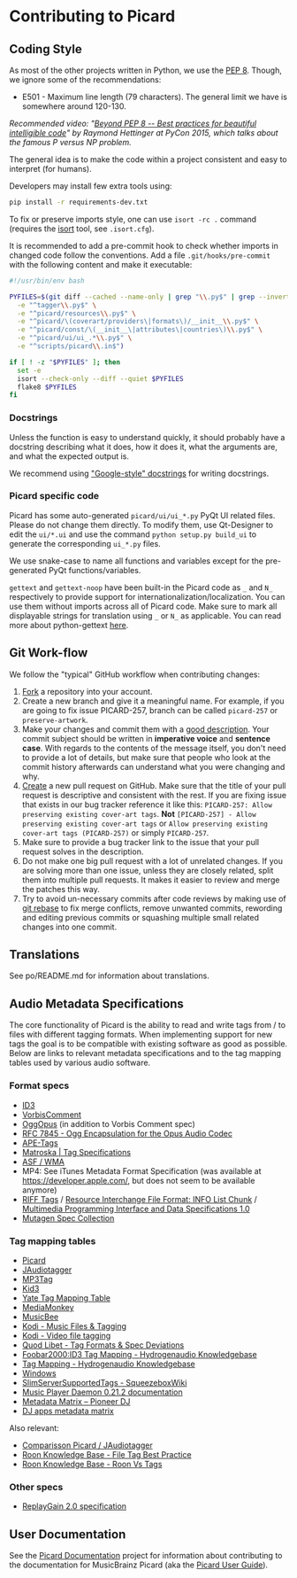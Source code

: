 # Contributing to Picard

## Coding Style

As most of the other projects written in Python, we use the [PEP 8](https://www.python.org/dev/peps/pep-0008/). Though, we ignore some of the recommendations:

* E501 - Maximum line length (79 characters). The general limit we have is somewhere around 120-130.

*Recommended video: "[Beyond PEP 8 -- Best practices for beautiful intelligible code](https://www.youtube.com/watch?v=wf-BqAjZb8M)" by Raymond Hettinger at PyCon 2015, which talks about the famous P versus NP problem.*

The general idea is to make the code within a project consistent and easy to interpret (for humans).

Developers may install few extra tools using:

```bash
pip install -r requirements-dev.txt
```

To fix or preserve imports style, one can use `isort -rc .` command (requires the [isort](https://github.com/timothycrosley/isort) tool, see `.isort.cfg`).

It is recommended to add a pre-commit hook to check whether imports in changed code
follow the conventions. Add a file `.git/hooks/pre-commit` with the following content
and make it executable:

```bash
#!/usr/bin/env bash

PYFILES=$(git diff --cached --name-only | grep "\\.py$" | grep --invert-match \
  -e "^tagger\\.py$" \
  -e "^picard/resources\\.py$" \
  -e "^picard/\(coverart/providers\|formats\)/__init__\\.py$" \
  -e "^picard/const/\(__init__\|attributes\|countries\)\\.py$" \
  -e "^picard/ui/ui_.*\\.py$" \
  -e "^scripts/picard\\.in$")

if [ ! -z "$PYFILES" ]; then
  set -e
  isort --check-only --diff --quiet $PYFILES
  flake8 $PYFILES
fi
```


### Docstrings

Unless the function is easy to understand quickly, it should probably have a docstring describing what it does, how it does it, what the arguments are, and what the expected output is.

We recommend using ["Google-style" docstrings](https://google.github.io/styleguide/pyguide.html?showone=Comments#38-comments-and-docstrings) for writing docstrings.


### Picard specific code

Picard has some auto-generated `picard/ui/ui_*.py` PyQt UI related files. Please do not change them directly. To modify them, use Qt-Designer to edit the `ui/*.ui` and use the command `python setup.py build_ui` to generate the corresponding `ui_*.py` files.

We use snake-case to name all functions and variables except for the pre-generated PyQt functions/variables.

`gettext` and `gettext-noop` have been built-in the Picard code as `_` and `N_` respectively to provide support for internationalization/localization. You can use them without imports across all of Picard code. Make sure to mark all displayable strings for translation using `_` or `N_` as applicable. You can read more about python-gettext [here](https://docs.python.org/2/library/gettext.html).


## Git Work-flow

We follow the "typical" GitHub workflow when contributing changes:

1. [Fork](https://help.github.com/articles/fork-a-repo/) a repository into your account.
2. Create a new branch and give it a meaningful name. For example, if you are going to fix issue PICARD-257, branch can be called `picard-257` or `preserve-artwork`.
3. Make your changes and commit them with a [good description](https://tbaggery.com/2008/04/19/a-note-about-git-commit-messages.html). Your commit subject should be written in **imperative voice** and **sentence case**. With regards to the contents of the message itself, you don't need to provide a lot of details, but make sure that people who look at the commit history afterwards can understand what you were changing and why.
4. [Create](https://help.github.com/articles/creating-a-pull-request/) a new pull request on GitHub. Make sure that the title of your pull request is descriptive and consistent with the rest. If you are fixing issue that exists in our bug tracker reference it like this: `PICARD-257: Allow preserving existing cover-art tags`. **Not** `[PICARD-257] - Allow preserving existing cover-art tags` or `Allow preserving existing cover-art tags (PICARD-257)` or simply `PICARD-257`.
5. Make sure to provide a bug tracker link to the issue that your pull request solves in the description.
6. Do not make one big pull request with a lot of unrelated changes. If you are solving more than one issue, unless they are closely related, split them into multiple pull requests. It makes it easier to review and merge the patches this way.
7. Try to avoid un-necessary commits after code reviews by making use of [git rebase](https://help.github.com/articles/about-git-rebase/) to fix merge conflicts, remove unwanted commits, rewording and editing previous commits or squashing multiple small related changes into one commit.

## Translations

See po/README.md for information about translations.


## Audio Metadata Specifications

The core functionality of Picard is the ability to read and write tags from / to files
with different tagging formats. When implementing support for new tags the goal is to
be compatible with existing software as good as possible. Below are links to relevant
metadata specifications and to the tag mapping tables used by various audio software.

### Format specs
- [ID3](https://github.com/id3/ID3v2.4)
- [VorbisComment](https://wiki.xiph.org/VorbisComment)
- [OggOpus](https://wiki.xiph.org/OggOpus#Comment_Header) (in addition to Vorbis Comment spec)
- [RFC 7845 - Ogg Encapsulation for the Opus Audio Codec](https://tools.ietf.org/html/rfc7845#section-5.2.1)
- [APE-Tags](http://wiki.hydrogenaud.io/index.php?title=APE_key)
- [Matroska \| Tag Specifications](https://www.matroska.org/technical/specs/tagging/index.html)
- [ASF / WMA](http://msdn.microsoft.com/en-us/library/ms867702.aspx)
- MP4: See iTunes Metadata Format Specification (was available at https://developer.apple.com/, but does not seem to be available anymore)
- [RIFF Tags](https://exiftool.org/TagNames/RIFF.html) / [Resource Interchange File Format: INFO List Chunk](https://www.tactilemedia.com/info/MCI_Control_Info.html) / [Multimedia Programming Interface and Data Specifications 1.0](http://www-mmsp.ece.mcgill.ca/Documents/AudioFormats/WAVE/Docs/riffmci.pdf)
- [Mutagen Spec Collection](https://mutagen-specs.readthedocs.io/en/latest/)


### Tag mapping tables
- [Picard](https://picard-docs.musicbrainz.org/en/appendices/tag_mapping.html)
- [JAudiotagger](http://www.jthink.net/jaudiotagger/tagmapping.html)
- [MP3Tag](https://help.mp3tag.de/main_tags.html)
- [Kid3](https://kid3.sourceforge.io/kid3_en.html#frame-list)
- [Yate Tag Mapping Table](https://2manyrobots.com/YateResources/InAppHelp/TagMappingTable.html)
- [MediaMonkey](https://www.mediamonkey.com/sw/webhelp/frame/index.html?abouttrackproperties.htm)
- [MusicBee](http://musicbee.wikia.com/wiki/Tag)
- [Kodi - Music Files & Tagging](https://kodi.wiki/view/Music_tagging#Tags_Kodi_reads)
- [Kodi - Video file tagging](https://kodi.wiki/view/Video_file_tagging#MP4_tag_options)
- [Quod Libet - Tag Formats & Spec Deviations](https://quodlibet.readthedocs.io/en/latest/development/formats.html)
- [Foobar2000:ID3 Tag Mapping - Hydrogenaudio Knowledgebase](https://wiki.hydrogenaud.io/index.php?title=Foobar2000:ID3_Tag_Mapping)
- [Tag Mapping - Hydrogenaudio Knowledgebase](https://wiki.hydrogenaud.io/index.php?title=Tag_Mapping)
- [Windows](https://docs.microsoft.com/en-US/windows/win32/wmformat/id3-tag-support)
- [SlimServerSupportedTags - SqueezeboxWiki](http://wiki.slimdevices.com/index.php/SlimServerSupportedTags)
- [Music Player Daemon 0.21.2 documentation](https://mpd.readthedocs.io/en/stable/protocol.html#tags)
- [Metadata Matrix – Pioneer DJ](https://forums.pioneerdj.com/hc/en-us/articles/360024701851-Metadata-Matrix)
- [DJ apps metadata matrix](https://docs.google.com/spreadsheets/d/1zhIJPOtYIueV72Gd81aVnbSa6dIA-azq9fnGC2rHUzo/edit?usp=sharing)

Also relevant:

- [Comparisson Picard / JAudiotagger](https://docs.google.com/spreadsheets/d/1afugW3R1FRDN-mwt5SQLY4R7aLAu3RqzjN3pR1497Ok/edit#gid=0)
- [Roon Knowledge Base - File Tag Best Practice](https://kb.roonlabs.com/File_Tag_Best_Practice)
- [Roon Knowledge Base - Roon Vs Tags](https://kb.roonlabs.com/Roon_Vs_Tags)


### Other specs

- [ReplayGain 2.0 specification](http://wiki.hydrogenaud.io/index.php?title=ReplayGain_2.0_specification)


## User Documentation

See the [Picard Documentation](https://github.com/metabrainz/picard-docs/blob/master/.github/CONTRIBUTING.md) project for information about contributing to the documentation for MusicBrainz Picard (aka the [Picard User Guide](https://picard-docs.musicbrainz.org)).
